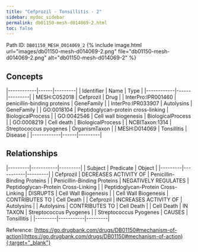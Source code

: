 ```yaml
---
title: "Cefprozil - Tonsillitis - 2"
sidebar: mydoc_sidebar
permalink: db01150-mesh-d014069-2.html
toc: false 
---
```



Path ID: `DB01150_MESH_D014069_2`
{% include image.html url="images/db01150-mesh-d014069-2.png" file="db01150-mesh-d014069-2.png" alt="db01150-mesh-d014069-2" %}

## Concepts

|------------|------|---------|
| Identifier | Name | Type    |
|------------|------|---------|
| MESH:C052018 | Cefprozil | Drug |
| InterPro:IPR001460 | penicillin-binding proteins | GeneFamily |
| InterPro:IPR033907 | Autolysins | GeneFamily |
| GO:0018104 | Peptidoglycan-protein cross-linking | BiologicalProcess |
| GO:0042546 | Cell wall biogenesis | BiologicalProcess |
| GO:0008219 | Cell death | BiologicalProcess |
| NCBITaxon:1314 | Streptococcus pyogenes | OrganismTaxon |
| MESH:D014069 | Tonsillitis | Disease |
|------------|------|---------|

## Relationships

|---------|-----------|---------|
| Subject | Predicate | Object  |
|---------|-----------|---------|
| Cefprozil | DECREASES ACTIVITY OF | Penicillin-Binding Proteins |
| Penicillin-Binding Proteins | NEGATIVELY REGULATES | Peptidoglycan-Protein Cross-Linking |
| Peptidoglycan-Protein Cross-Linking | DISRUPTS | Cell Wall Biogenesis |
| Cell Wall Biogenesis | CONTRIBUTES TO | Cell Death |
| Cefprozil | INCREASES ACTIVITY OF | Autolysins |
| Autolysins | CONTRIBUTES TO | Cell Death |
| Cell Death | IN TAXON | Streptococcus Pyogenes |
| Streptococcus Pyogenes | CAUSES | Tonsillitis |
|---------|-----------|---------|

Reference: [https://go.drugbank.com/drugs/DB01150#mechanism-of-action](https://go.drugbank.com/drugs/DB01150#mechanism-of-action){:target="_blank"}